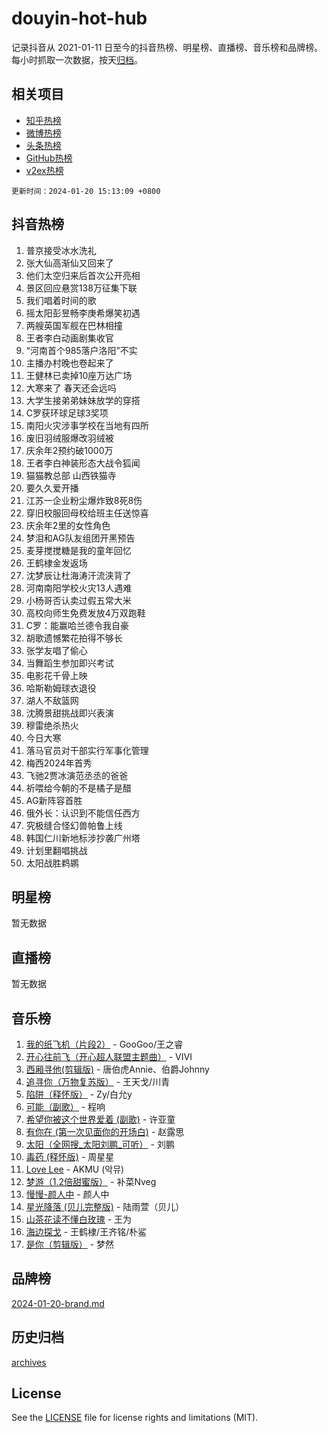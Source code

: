 # douyin-hot-hub

记录抖音从 2021-01-11 日至今的抖音热榜、明星榜、直播榜、音乐榜和品牌榜。每小时抓取一次数据，按天[归档](archives)。

## 相关项目

- [知乎热榜](https://github.com/lonnyzhang423/zhihu-hot-hub)
- [微博热榜](https://github.com/lonnyzhang423/weibo-hot-hub)
- [头条热榜](https://github.com/lonnyzhang423/toutiao-hot-hub)
- [GitHub热榜](https://github.com/lonnyzhang423/github-hot-hub)
- [v2ex热榜](https://github.com/lonnyzhang423/v2ex-hot-hub)


`更新时间：2024-01-20 15:13:09 +0800`

## 抖音热榜

1. 普京接受冰水洗礼
1. 张大仙高渐仙又回来了
1. 他们太空归来后首次公开亮相
1. 景区回应悬赏138万征集下联
1. 我们唱着时间的歌
1. 摇太阳彭昱畅李庚希爆笑初遇
1. 两艘英国军舰在巴林相撞
1. 王者李白动画剧集收官
1. “河南首个985落户洛阳”不实
1. 主播办村晚也卷起来了
1. 王健林已卖掉10座万达广场
1. 大寒来了 春天还会远吗
1. 大学生接弟弟妹妹放学的穿搭
1. C罗获环球足球3奖项
1. 南阳火灾涉事学校在当地有四所
1. 废旧羽绒服爆改羽绒被
1. 庆余年2预约破1000万
1. 王者李白神装形态大战令狐闻
1. 猫猫教总部 山西铁猫寺
1. 要久久爱开播
1. 江苏一企业粉尘爆炸致8死8伤
1. 穿旧校服回母校给班主任送惊喜
1. 庆余年2里的女性角色
1. 梦泪和AG队友组团开黑预告
1. 麦芽搅搅糖是我的童年回忆
1. 王鹤棣金发返场
1. 沈梦辰让杜海涛汗流浃背了
1. 河南南阳学校火灾13人遇难
1. 小杨哥否认卖过假五常大米
1. 高校向师生免费发放4万双跑鞋
1. C罗：能赢哈兰德令我自豪
1. 胡歌遗憾繁花拍得不够长
1. 张学友唱了偷心
1. 当舞蹈生参加即兴考试
1. 电影花千骨上映
1. 哈斯勒姆球衣退役
1. 湖人不敌篮网
1. 沈腾景甜挑战即兴表演
1. 穆雷绝杀热火
1. 今日大寒
1. 落马官员对干部实行军事化管理
1. 梅西2024年首秀
1. 飞驰2贾冰演范丞丞的爸爸
1. 祈喂给今朝的不是橘子是醋
1. AG新阵容首胜
1. 俄外长：认识到不能信任西方
1. 究极缝合怪幻兽帕鲁上线
1. 韩国仁川新地标涉抄袭广州塔
1. 计划里翻唱挑战
1. 太阳战胜鹈鹕

## 明星榜

暂无数据

## 直播榜

暂无数据

## 音乐榜

1. [我的纸飞机（片段2）](https://sf86-cdn-tos.douyinstatic.com/obj/tos-cn-ve-2774/oM2ZrKcg2CD5AeRB2gkeXOFB1IxAGJdZPazYHf) - GooGoo/王之睿
1. [开心往前飞（开心超人联盟主题曲）](https://sf6-cdn-tos.douyinstatic.com/obj/tos-cn-ve-2774/9d8fb7c82cf1421fb93a9fe925275e0a) - VIVI
1. [西厢寻他(剪辑版)](https://sf6-cdn-tos.douyinstatic.com/obj/tos-cn-ve-2774/oUsAVfAQKlRNxEv5qxvIB8o5qmIWUcXbzJKJhw) - 唐伯虎Annie、伯爵Johnny
1. [追寻你（万物复苏版）](https://sf86-cdn-tos.douyinstatic.com/obj/tos-cn-ve-2774/oYeAZJsbjIDit9APmBg8u6uDUQnHmoCf3gbo74) - 王天戈/川青
1. [陷阱（释怀版）](https://sf86-cdn-tos.douyinstatic.com/obj/tos-cn-ve-2774/oE8C21LeZrzKLDFfQYgMzx4GAIHageG5IzayY7) - Zy/白允y
1. [可能（副歌）](https://sf86-cdn-tos.douyinstatic.com/obj/tos-cn-ve-2774/cde1731888894259b333569393c2fb51) - 程响
1. [希望你被这个世界爱着 (副歌)](https://sf86-cdn-tos.douyinstatic.com/obj/tos-cn-ve-2774/oUHCmWQfZlE3QQBKBeD8rCFLpJzPgCpImhsxMt) - 许亚童
1. [有你在 (第一次见面你的开场白)](https://sf86-cdn-tos.douyinstatic.com/obj/tos-cn-ve-2774/oAthrQ3ClJBfI57uBoFEgNDYtNCZ0TSYQQfxQ0) - 赵露思
1. [太阳（全网搜_太阳刘鹏_可听）](https://sf6-cdn-tos.douyinstatic.com/obj/tos-cn-ve-2774/ogWbyIQnlBFImVbeDocRdCIYtBHlbJXgfZMvgz) - 刘鹏
1. [毒药 (释怀版)](https://sf6-cdn-tos.douyinstatic.com/obj/tos-cn-ve-2774/oYILMEAzspdZBIzy4frJNB8ZHPHWAhiwowd4Ad) - 周星星
1. [Love Lee](https://sf86-cdn-tos.douyinstatic.com/obj/tos-cn-ve-2774/o05GbkJGbCBTdDnMtB0fwOYgkeZp23vrWQDQBS) - AKMU (악뮤)
1. [梦游（1.2倍甜蜜版）](https://sf3-cdn-tos.douyinstatic.com/obj/tos-cn-ve-2774/o4gyAUm8hwufoEABmwVIiQtHsFuGzAEEWtNMzo) - 补菜Nveg
1. [慢慢-颜人中](https://sf6-cdn-tos.douyinstatic.com/obj/tos-cn-ve-2774/ocjHNfBXdBxQNC8ZGAeoLMFTUgtBg8bkExunDC) - 颜人中
1. [星光降落 (贝儿完整版)](https://sf6-cdn-tos.douyinstatic.com/obj/tos-cn-ve-2774/okwB9hAwyAtsFFkFBzAX1hOOfQuIoMNs0W2Mwr) - 陆雨萱（贝儿）
1. [山茶花读不懂白玫瑰](https://sf3-cdn-tos.douyinstatic.com/obj/tos-cn-ve-2774/osfn8B7DktrRHEPJgPCfDbw7QDQEkwC16BxZg9) - 王为
1. [海边探戈](https://sf86-cdn-tos.douyinstatic.com/obj/tos-cn-ve-2774/os9gE0VQCGqt6VQkZDyBBYvfSDY0QFe3vVmubn) - 王鹤棣/王齐铭/朴鲨
1. [是你（剪辑版）](https://sf86-cdn-tos.douyinstatic.com/obj/tos-cn-ve-2774/46019dae783c4c969944217fe1cfafc4) - 梦然

## 品牌榜

[2024-01-20-brand.md](archives/2024-01-20-brand.md)

## 历史归档

[archives](archives)

## License

See the [LICENSE](LICENSE) file for license rights and limitations (MIT).
